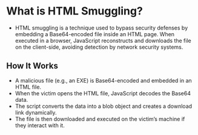 # What is HTML Smuggling?
- HTML smuggling is a technique used to bypass security defenses by embedding a Base64-encoded file inside an HTML page. When executed in a browser, JavaScript reconstructs and downloads the file on the client-side, avoiding detection by network security systems.

## How It Works
- A malicious file (e.g., an EXE) is Base64-encoded and embedded in an HTML file.
- When the victim opens the HTML file, JavaScript decodes the Base64 data.
- The script converts the data into a blob object and creates a download link dynamically.
- The file is then downloaded and executed on the victim’s machine if they interact with it.
